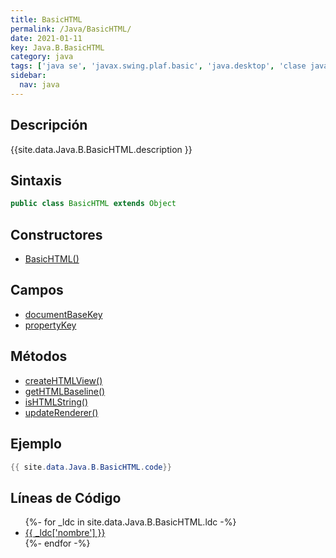 ```yaml
---
title: BasicHTML
permalink: /Java/BasicHTML/
date: 2021-01-11
key: Java.B.BasicHTML
category: java
tags: ['java se', 'javax.swing.plaf.basic', 'java.desktop', 'clase java', 'Java 1.3']
sidebar: 
  nav: java
---
```


## Descripción
{{site.data.Java.B.BasicHTML.description }}

## Sintaxis
~~~java
public class BasicHTML extends Object
~~~

## Constructores
* [BasicHTML()](/Java/BasicHTML/BasicHTML/)

## Campos
* [documentBaseKey](/Java/BasicHTML/documentBaseKey)
* [propertyKey](/Java/BasicHTML/propertyKey)

## Métodos
* [createHTMLView()](/Java/BasicHTML/createHTMLView)
* [getHTMLBaseline()](/Java/BasicHTML/getHTMLBaseline)
* [isHTMLString()](/Java/BasicHTML/isHTMLString)
* [updateRenderer()](/Java/BasicHTML/updateRenderer)

## Ejemplo
~~~java
{{ site.data.Java.B.BasicHTML.code}}
~~~

## Líneas de Código
<ul>
{%- for _ldc in site.data.Java.B.BasicHTML.ldc -%}
   <li>
       <a href="{{_ldc['url'] }}">{{ _ldc['nombre'] }}</a>
   </li>
{%- endfor -%}
</ul>
